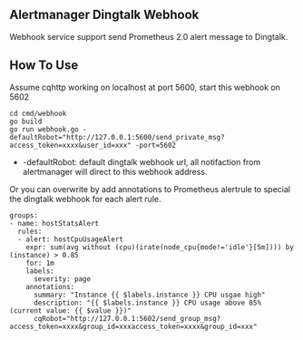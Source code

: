 ## Alertmanager Dingtalk Webhook

Webhook service support send Prometheus 2.0 alert message to Dingtalk.

## How To Use
Assume cqhttp working on localhost at port 5600, start this webhook on 5602
```
cd cmd/webhook
go build
go run webhook.go -defaultRobot="http://127.0.0.1:5600/send_private_msg?access_token=xxxx&user_id=xxx" -port=5602
```

* -defaultRobot: default dingtalk webhook url, all notifaction from alertmanager will direct to this webhook address.

Or you can overwrite by add annotations to Prometheus alertrule to special the dingtalk webhook for each alert rule.

```
groups:
- name: hostStatsAlert
  rules:
  - alert: hostCpuUsageAlert
    expr: sum(avg without (cpu)(irate(node_cpu{mode!='idle'}[5m]))) by (instance) > 0.85
    for: 1m
    labels:
      severity: page
    annotations:
      summary: "Instance {{ $labels.instance }} CPU usgae high"
      description: "{{ $labels.instance }} CPU usage above 85% (current value: {{ $value }})"
      cqRobot="http://127.0.0.1:5602/send_group_msg?access_token=xxxx&group_id=xxxaccess_token=xxxx&group_id=xxx"
```
